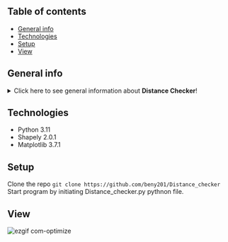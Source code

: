 ## Table of contents
* [General info](#general-info)
* [Technologies](#technologies)
* [Setup](#setup)
* [View](p)

## General info
<details>
<summary>Click here to see general information about <b>Distance Checker</b>!</summary>
<b>Distance Checker</b>. The Distance Checker is a program used to check the minimum distance to the edge of connections.
The program takes into account the type of bolts, the thickness of the plate in the connection, and verifies if there is enough space to mount it on-site.
This is the first script written, so there are no tests, and it is not divided into modules.
In the further learning process, it will be rewritten using Django and made into a web application. <br/>

</details>

## Technologies
<ul>
<li>Python 3.11</li>
<li>Shapely 2.0.1</li>
 <li>Matplotlib 3.7.1</li>
  
</ul>

## Setup
Clone the repo
```git clone https://github.com/beny201/Distance_checker```<br/>
Start program by initiating Distance_checker.py pythnon file.



## View
![ezgif com-optimize](https://github.com/beny201/Distance_checker/assets/122088775/17ee789f-4ae1-4adc-91b1-821b75e4380f)
